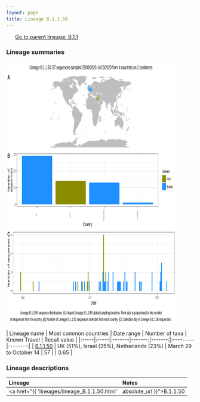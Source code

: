 ```yaml
---
layout: page
title: Lineage B.1.1.50
---
```




<p>
<ul class="actions small">
	 <a href="{{ 'lineages/lineage_B.1.1.html' | absolute_url }}" class="button special fit">Go to parent lineage: B.1.1</a>
</ul>
</p>
<h3> Lineage summaries</h3>

<img src="../assets/images/B.1.1.50.svg" alt="B.1.1.50 lineage summary figure" width="90%" height="700px" />


| Lineage name | Most common countries | Date range | Number of taxa | Known Travel | Recall value |
|:-----|:-----|:-------|-------:|-------:|:---------|--------:|
| <a href="{{ 'lineages/lineage_B.1.1.50.html' | absolute_url }}">B.1.1.50</a> | UK (51%), Israel (25%), Netherlands (23%) | March 29 to October 14 | 57 |  | 0.65 |

<h3>Lineage descriptions</h3>

| Lineage | Notes |
|:-----|:-----|
| <a href="{{ 'lineages/lineage_B.1.1.50.html' | absolute_url }}">B.1.1.50</a> | UK/ Israel lineage |

